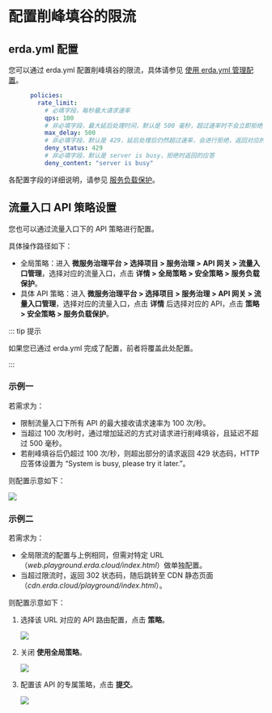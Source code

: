 # 配置削峰填谷的限流

## erda.yml 配置

您可以通过 erda.yml 配置削峰填谷的限流，具体请参见 [使用 erda.yml 管理配置](./config.md)。

```yaml
      policies:
        rate_limit:
          # 必填字段，每秒最大请求速率
          qps: 100
          # 非必填字段，最大延后处理时间，默认是 500 毫秒，超过速率时不会立即拒绝，进行去峰填谷处理
          max_delay: 500
          # 非必填字段，默认是 429，延后处理后仍然超过速率，会进行拒绝，返回对应的状态码
          deny_status: 429
          # 非必填字段，默认是 server is busy，拒绝时返回的应答
          deny_content: "server is busy"
```

各配置字段的详细说明，请参见 [服务负载保护](../../guides/apigw/policy.md#服务负载保护)。

## 流量入口 API 策略设置

您也可以通过流量入口下的 API 策略进行配置。

具体操作路径如下：

- 全局策略：进入 **微服务治理平台 > 选择项目 > 服务治理 > API 网关 > 流量入口管理**，选择对应的流量入口，点击 **详情 > 全局策略 > 安全策略 > 服务负载保护**。
- 具体 API 策略：进入 **微服务治理平台 > 选择项目 > 服务治理 > API 网关 > 流量入口管理**，选择对应的流量入口，点击 **详情** 后选择对应的 API，点击 **策略 > 安全策略 > 服务负载保护**。

::: tip 提示

如果您已通过 erda.yml 完成了配置，前者将覆盖此处配置。

:::

### 示例一

若需求为：

- 限制流量入口下所有 API 的最大接收请求速率为 100 次/秒。
- 当超过 100 次/秒时，通过增加延迟的方式对请求进行削峰填谷，且延迟不超过 500 毫秒。
- 若削峰填谷后仍超过 100 次/秒，则超出部分的请求返回 429 状态码，HTTP 应答体设置为 “System is busy, please try it later.”。

则配置示意如下：

![](http://terminus-paas.oss-cn-hangzhou.aliyuncs.com/paas-doc/2022/01/20/46ea36ed-b250-472c-8168-392aa6c634d8.png)

### 示例二

若需求为：

- 全局限流的配置与上例相同，但需对特定 URL（*web.playground.erda.cloud/index.html*）做单独配置。
- 当超过限流时，返回 302 状态码，随后跳转至 CDN 静态页面（*cdn.erda.cloud/playground/index.html*）。

则配置示意如下：

1. 选择该 URL 对应的 API 路由配置，点击 **策略**。

   ![](http://terminus-paas.oss-cn-hangzhou.aliyuncs.com/paas-doc/2022/01/20/2b266b65-e899-467a-a768-3e5af13df6ee.png)

2. 关闭 **使用全局策略**。

   ![](http://terminus-paas.oss-cn-hangzhou.aliyuncs.com/paas-doc/2022/01/20/2d57ac96-9023-473c-89d7-ead7777e1f86.png)

3. 配置该 API 的专属策略，点击 **提交**。

   ![](http://terminus-paas.oss-cn-hangzhou.aliyuncs.com/paas-doc/2022/01/20/49e141cf-99a1-41f4-88f0-afb26cbacd80.png)

